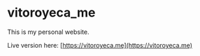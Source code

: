 # vitoroyeca_me

This is my personal website.

Live version here: [https://vitoroyeca.me](https://vitoroyeca.me)
